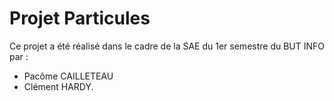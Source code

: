 # Projet Particules

Ce projet a été réalisé dans le cadre de la SAE du 1er semestre du BUT INFO par : 
- Pacôme CAILLETEAU 
- Clément HARDY.
